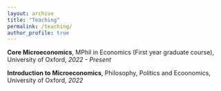 ```yaml
---
layout: archive
title: "Teaching"
permalink: /teaching/
author_profile: true
---
```


**Core Microeconomics**, MPhil in Economics (First year graduate course), University of Oxford, *2022 - Present*

**Introduction to Microeconomics**, Philosophy, Politics and Ecoonomics, University of Oxford, *2022*
